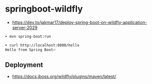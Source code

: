 # springboot-wildfly

- https://dev.to/jakmar17/deploy-spring-boot-on-wildfly-application-server-2029

```bash
➤ mvn spring-boot:run
```

```bash
➤ curl http://localhost:8080/hello                                                                                                                                  09:31:59
Hello from Spring Boot⏎ 
```

## Deployment

- https://docs.jboss.org/wildfly/plugins/maven/latest/



